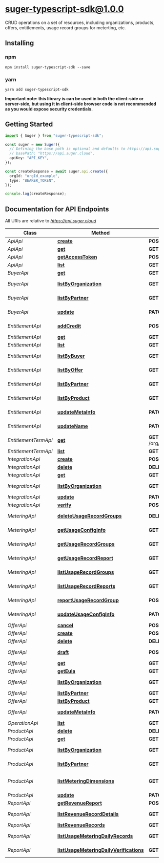 # suger-typescript-sdk@1.0.0

CRUD operations on a set of resources, including organizations, products, offers, entitlements, usage record groups for meterting, etc.
## Installing

### npm
```
npm install suger-typescript-sdk --save
```

### yarn
```
yarn add suger-typescript-sdk
```

**Important note: this library is can be used in both the client-side or server-side, but using it
in client-side browser code is not recommended as you would expose security credentials.**



## Getting Started

```typescript
import { Suger } from "suger-typescript-sdk";

const suger = new Suger({
  // Defining the base path is optional and defaults to https://api.suger.cloud
  // basePath: "https://api.suger.cloud",
  apiKey: "API_KEY",
});

const createResponse = await suger.api.create({
  orgId: "orgId_example",
  type: "BEARER_TOKEN",
});

console.log(createResponse);
```

## Documentation for API Endpoints

All URIs are relative to *https://api.suger.cloud*

Class | Method | HTTP request | Description
------------ | ------------- | ------------- | -------------
*ApiApi* | [**create**](docs/ApiApi.md#create) | **POST** /org/{orgId}/apiClient | create api client
*ApiApi* | [**get**](docs/ApiApi.md#get) | **GET** /org/{orgId}/apiClient/{apiClientId} | get api client
*ApiApi* | [**getAccessToken**](docs/ApiApi.md#getAccessToken) | **POST** /public/apiClient/accessToken | get api access token
*ApiApi* | [**list**](docs/ApiApi.md#list) | **GET** /org/{orgId}/apiClient | list api clients
*BuyerApi* | [**get**](docs/BuyerApi.md#get) | **GET** /org/{orgId}/buyer/{buyerId} | get buyer
*BuyerApi* | [**listByOrganization**](docs/BuyerApi.md#listByOrganization) | **GET** /org/{orgId}/buyer | list buyers by organization
*BuyerApi* | [**listByPartner**](docs/BuyerApi.md#listByPartner) | **GET** /org/{orgId}/partner/{partner}/buyer | list buyers by partner
*BuyerApi* | [**update**](docs/BuyerApi.md#update) | **PATCH** /org/{orgId}/buyer/{buyerId} | update buyer name and description
*EntitlementApi* | [**addCredit**](docs/EntitlementApi.md#addCredit) | **POST** /org/{orgId}/entitlement/{entitlementId}/addCredit | add entitlement credit
*EntitlementApi* | [**get**](docs/EntitlementApi.md#get) | **GET** /org/{orgId}/entitlement/{entitlementId} | get entitlement
*EntitlementApi* | [**list**](docs/EntitlementApi.md#list) | **GET** /org/{orgId}/entitlement | list entitlements
*EntitlementApi* | [**listByBuyer**](docs/EntitlementApi.md#listByBuyer) | **GET** /org/{orgId}/buyer/{buyerId}/entitlement | list entitlements by buyer
*EntitlementApi* | [**listByOffer**](docs/EntitlementApi.md#listByOffer) | **GET** /org/{orgId}/offer/{offerId}/entitlement | list entitlements by offer
*EntitlementApi* | [**listByPartner**](docs/EntitlementApi.md#listByPartner) | **GET** /org/{orgId}/partner/{partner}/entitlement | list entitlements by partner
*EntitlementApi* | [**listByProduct**](docs/EntitlementApi.md#listByProduct) | **GET** /org/{orgId}/product/{productId}/entitlement | list entitlements by product
*EntitlementApi* | [**updateMetaInfo**](docs/EntitlementApi.md#updateMetaInfo) | **PATCH** /org/{orgId}/entitlement/{entitlementId}/metaInfo | update entitlement meta info
*EntitlementApi* | [**updateName**](docs/EntitlementApi.md#updateName) | **PATCH** /org/{orgId}/entitlement/{entitlementId}/entitlementName | update entitlement name
*EntitlementTermApi* | [**get**](docs/EntitlementTermApi.md#get) | **GET** /org/{orgId}/entitlement/{entitlementId}/entitlementTerm/{entitlementTermId} | get entitlement term
*EntitlementTermApi* | [**list**](docs/EntitlementTermApi.md#list) | **GET** /org/{orgId}/entitlement/{entitlementId}/entitlementTerm | list entitlement terms
*IntegrationApi* | [**create**](docs/IntegrationApi.md#create) | **POST** /org/{orgId}/integration | create integration
*IntegrationApi* | [**delete**](docs/IntegrationApi.md#delete) | **DELETE** /org/{orgId}/integration/{partner}/{service} | delete integration
*IntegrationApi* | [**get**](docs/IntegrationApi.md#get) | **GET** /org/{orgId}/integration/{partner}/{service} | get integration
*IntegrationApi* | [**listByOrganization**](docs/IntegrationApi.md#listByOrganization) | **GET** /org/{orgId}/integration | list integrations by organization
*IntegrationApi* | [**update**](docs/IntegrationApi.md#update) | **PATCH** /org/{orgId}/integration/{partner}/{service} | update integration
*IntegrationApi* | [**verify**](docs/IntegrationApi.md#verify) | **POST** /org/{orgId}/integration/{partner}/{service}/verify | verify integration
*MeteringApi* | [**deleteUsageRecordGroups**](docs/MeteringApi.md#deleteUsageRecordGroups) | **DELETE** /org/{orgId}/usageRecordGroup/{usageRecordGroupId} | delete usageRecordGroup
*MeteringApi* | [**getUsageConfigInfo**](docs/MeteringApi.md#getUsageConfigInfo) | **GET** /org/{orgId}/usageMeteringConfigInfo | get usage metering config info
*MeteringApi* | [**getUsageRecordGroups**](docs/MeteringApi.md#getUsageRecordGroups) | **GET** /org/{orgId}/usageRecordGroup/{usageRecordGroupId} | get usageRecordGroup
*MeteringApi* | [**getUsageRecordReport**](docs/MeteringApi.md#getUsageRecordReport) | **GET** /org/{orgId}/usageRecordReport/{usageRecordReportId} | get usageRecordReport
*MeteringApi* | [**listUsageRecordGroups**](docs/MeteringApi.md#listUsageRecordGroups) | **GET** /org/{orgId}/usageRecordGroup | list usageRecordGroups
*MeteringApi* | [**listUsageRecordReports**](docs/MeteringApi.md#listUsageRecordReports) | **GET** /org/{orgId}/usageRecordReport | list usageRecordReports
*MeteringApi* | [**reportUsageRecordGroup**](docs/MeteringApi.md#reportUsageRecordGroup) | **POST** /org/{orgId}/entitlement/{entitlementId}/usageRecordGroup | report usageRecordGroup
*MeteringApi* | [**updateUsageConfigInfo**](docs/MeteringApi.md#updateUsageConfigInfo) | **PATCH** /org/{orgId}/usageMeteringConfigInfo | update usage metering config info
*OfferApi* | [**cancel**](docs/OfferApi.md#cancel) | **POST** /org/{orgId}/offer/{offerId}/cancel | cancel offer
*OfferApi* | [**create**](docs/OfferApi.md#create) | **POST** /org/{orgId}/offer | create offer
*OfferApi* | [**delete**](docs/OfferApi.md#delete) | **DELETE** /org/{orgId}/offer/{offerId} | delete offer
*OfferApi* | [**draft**](docs/OfferApi.md#draft) | **POST** /org/{orgId}/draftOffer | create or update draft offer
*OfferApi* | [**get**](docs/OfferApi.md#get) | **GET** /org/{orgId}/offer/{offerId} | get offer
*OfferApi* | [**getEula**](docs/OfferApi.md#getEula) | **GET** /org/{orgId}/offer/{offerId}/eula | get offer EULA
*OfferApi* | [**listByOrganization**](docs/OfferApi.md#listByOrganization) | **GET** /org/{orgId}/offer | list offers by organization
*OfferApi* | [**listByPartner**](docs/OfferApi.md#listByPartner) | **GET** /org/{orgId}/partner/{partner}/offer | list offers by partner
*OfferApi* | [**listByProduct**](docs/OfferApi.md#listByProduct) | **GET** /org/{orgId}/product/{productId}/offer | list offers by product
*OfferApi* | [**updateMetaInfo**](docs/OfferApi.md#updateMetaInfo) | **PATCH** /org/{orgId}/offer/{offerId}/metaInfo | update offer meta info
*OperationApi* | [**list**](docs/OperationApi.md#list) | **GET** /org/{orgId}/operation | list operations
*ProductApi* | [**delete**](docs/ProductApi.md#delete) | **DELETE** /org/{orgId}/product/{productId} | delete product
*ProductApi* | [**get**](docs/ProductApi.md#get) | **GET** /org/{orgId}/product/{productId} | get product
*ProductApi* | [**listByOrganization**](docs/ProductApi.md#listByOrganization) | **GET** /org/{orgId}/product | list products by organization
*ProductApi* | [**listByPartner**](docs/ProductApi.md#listByPartner) | **GET** /org/{orgId}/partner/{partner}/product | list products by partner
*ProductApi* | [**listMeteringDimensions**](docs/ProductApi.md#listMeteringDimensions) | **GET** /org/{orgId}/product/{productId}/dimension | list metering dimensions of product
*ProductApi* | [**update**](docs/ProductApi.md#update) | **PATCH** /org/{orgId}/product/{productId} | update product
*ReportApi* | [**getRevenueReport**](docs/ReportApi.md#getRevenueReport) | **POST** /org/{orgId}/revenueReport | get revenue report
*ReportApi* | [**listRevenueRecordDetails**](docs/ReportApi.md#listRevenueRecordDetails) | **GET** /org/{orgId}/partner/{partner}/revenueRecordDetail | list revenue record details
*ReportApi* | [**listRevenueRecords**](docs/ReportApi.md#listRevenueRecords) | **GET** /org/{orgId}/partner/{partner}/revenueRecord | list revenue records
*ReportApi* | [**listUsageMeteringDailyRecords**](docs/ReportApi.md#listUsageMeteringDailyRecords) | **GET** /org/{orgId}/partner/{partner}/usageMeteringDailyRecord | list usage metering daily records
*ReportApi* | [**listUsageMeteringDailyVerifications**](docs/ReportApi.md#listUsageMeteringDailyVerifications) | **GET** /org/{orgId}/partner/{partner}/usageMeteringDailyVerification | list usage metering daily verifications

